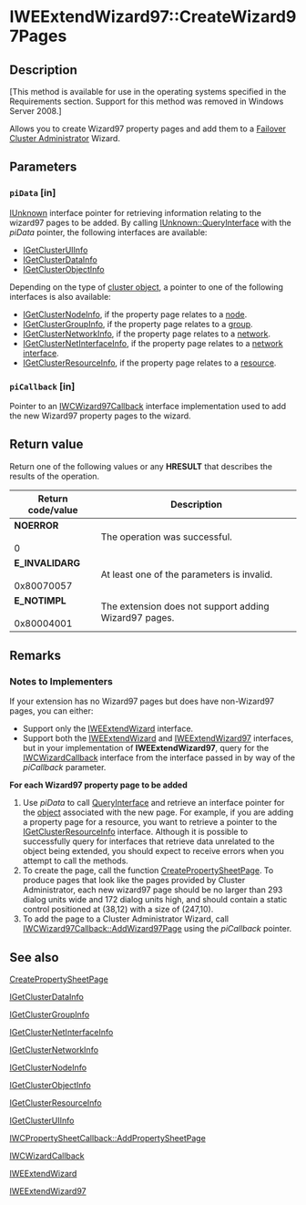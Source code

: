 # IWEExtendWizard97::CreateWizard97Pages

## Description

[This method is available for use in the operating systems specified in the Requirements
section. Support for this method was removed in Windows Server 2008.]

Allows you to create Wizard97 property pages and add them to a
[Failover Cluster Administrator](https://learn.microsoft.com/previous-versions/windows/desktop/mscs/cluster-administrator) Wizard.

## Parameters

### `piData` [in]

[IUnknown](https://learn.microsoft.com/windows/desktop/api/unknwn/nn-unknwn-iunknown) interface pointer for retrieving information
relating to the wizard97 pages to be added. By calling
[IUnknown::QueryInterface](https://learn.microsoft.com/windows/desktop/api/unknwn/nf-unknwn-iunknown-queryinterface(q)) with the
*piData* pointer, the following interfaces are available:

* [IGetClusterUIInfo](https://learn.microsoft.com/previous-versions/windows/desktop/api/cluadmex/nn-cluadmex-igetclusteruiinfo)
* [IGetClusterDataInfo](https://learn.microsoft.com/previous-versions/windows/desktop/api/cluadmex/nn-cluadmex-igetclusterdatainfo)
* [IGetClusterObjectInfo](https://learn.microsoft.com/previous-versions/windows/desktop/api/cluadmex/nn-cluadmex-igetclusterobjectinfo)

Depending on the type of [cluster object](https://learn.microsoft.com/previous-versions/windows/desktop/mscs/c-gly), a
pointer to one of the following interfaces is also available:

* [IGetClusterNodeInfo](https://learn.microsoft.com/previous-versions/windows/desktop/api/cluadmex/nn-cluadmex-igetclusternodeinfo), if the property page
  relates to a [node](https://learn.microsoft.com/previous-versions/windows/desktop/mscs/nodes).
* [IGetClusterGroupInfo](https://learn.microsoft.com/previous-versions/windows/desktop/api/cluadmex/nn-cluadmex-igetclustergroupinfo), if the property page
  relates to a [group](https://learn.microsoft.com/previous-versions/windows/desktop/mscs/groups).
* [IGetClusterNetworkInfo](https://learn.microsoft.com/previous-versions/windows/desktop/api/cluadmex/nn-cluadmex-igetclusternetworkinfo), if the property
  page relates to a [network](https://learn.microsoft.com/previous-versions/windows/desktop/mscs/networks).
* [IGetClusterNetInterfaceInfo](https://learn.microsoft.com/previous-versions/windows/desktop/api/cluadmex/nn-cluadmex-igetclusternetinterfaceinfo), if the
  property page relates to a [network interface](https://learn.microsoft.com/previous-versions/windows/desktop/mscs/network-interfaces).
* [IGetClusterResourceInfo](https://learn.microsoft.com/previous-versions/windows/desktop/api/cluadmex/nn-cluadmex-igetclusterresourceinfo), if the property
  page relates to a [resource](https://learn.microsoft.com/previous-versions/windows/desktop/mscs/resources).

### `piCallback` [in]

Pointer to an [IWCWizard97Callback](https://learn.microsoft.com/previous-versions/windows/desktop/api/cluadmex/nn-cluadmex-iwcwizard97callback) interface
implementation used to add the new Wizard97 property pages to the wizard.

## Return value

Return one of the following values or any **HRESULT** that describes the results of
the operation.

| Return code/value | Description |
| --- | --- |
| **NOERROR**<br><br>0 | The operation was successful. |
| **E_INVALIDARG**<br><br>0x80070057 | At least one of the parameters is invalid. |
| **E_NOTIMPL**<br><br>0x80004001 | The extension does not support adding Wizard97 pages. |

## Remarks

### Notes to Implementers

If your extension has no Wizard97 pages but does have non-Wizard97 pages, you can either:

* Support only the [IWEExtendWizard](https://learn.microsoft.com/previous-versions/windows/desktop/api/cluadmex/nn-cluadmex-iweextendwizard) interface.
* Support both the [IWEExtendWizard](https://learn.microsoft.com/previous-versions/windows/desktop/api/cluadmex/nn-cluadmex-iweextendwizard) and
  [IWEExtendWizard97](https://learn.microsoft.com/previous-versions/windows/desktop/api/cluadmex/nn-cluadmex-iweextendwizard97) interfaces, but in your
  implementation of **IWEExtendWizard97**, query for the
  [IWCWizardCallback](https://learn.microsoft.com/previous-versions/windows/desktop/api/cluadmex/nn-cluadmex-iwcwizardcallback) interface from the interface
  passed in by way of the *piCallback* parameter.

**For each Wizard97 property page to be added**

1. Use *piData* to call [QueryInterface](https://learn.microsoft.com/windows/desktop/api/unknwn/nf-unknwn-iunknown-queryinterface(q)) and retrieve an
   interface pointer for the [object](https://learn.microsoft.com/previous-versions/windows/desktop/mscs/cluster-objects) associated with the new
   page. For example, if you are adding a property page for a resource, you want to retrieve a pointer to the
   [IGetClusterResourceInfo](https://learn.microsoft.com/previous-versions/windows/desktop/api/cluadmex/nn-cluadmex-igetclusterresourceinfo) interface.
   Although it is possible to successfully query for interfaces that retrieve data unrelated to the object being
   extended, you should expect to receive errors when you attempt to call the methods.
2. To create the page, call the function
   [CreatePropertySheetPage](https://learn.microsoft.com/windows/desktop/api/prsht/nf-prsht-createpropertysheetpagea). To produce pages
   that look like the pages provided by Cluster Administrator, each new wizard97 page should be no larger than 293
   dialog units wide and 172 dialog units high, and should contain a static control positioned at (38,12) with a
   size of (247,10).
3. To add the page to a Cluster Administrator Wizard, call
   [IWCWizard97Callback::AddWizard97Page](https://learn.microsoft.com/previous-versions/windows/desktop/api/cluadmex/nf-cluadmex-iwcwizard97callback-addwizard97page)
   using the *piCallback* pointer.

## See also

[CreatePropertySheetPage](https://learn.microsoft.com/windows/desktop/api/prsht/nf-prsht-createpropertysheetpagea)

[IGetClusterDataInfo](https://learn.microsoft.com/previous-versions/windows/desktop/api/cluadmex/nn-cluadmex-igetclusterdatainfo)

[IGetClusterGroupInfo](https://learn.microsoft.com/previous-versions/windows/desktop/api/cluadmex/nn-cluadmex-igetclustergroupinfo)

[IGetClusterNetInterfaceInfo](https://learn.microsoft.com/previous-versions/windows/desktop/api/cluadmex/nn-cluadmex-igetclusternetinterfaceinfo)

[IGetClusterNetworkInfo](https://learn.microsoft.com/previous-versions/windows/desktop/api/cluadmex/nn-cluadmex-igetclusternetworkinfo)

[IGetClusterNodeInfo](https://learn.microsoft.com/previous-versions/windows/desktop/api/cluadmex/nn-cluadmex-igetclusternodeinfo)

[IGetClusterObjectInfo](https://learn.microsoft.com/previous-versions/windows/desktop/api/cluadmex/nn-cluadmex-igetclusterobjectinfo)

[IGetClusterResourceInfo](https://learn.microsoft.com/previous-versions/windows/desktop/api/cluadmex/nn-cluadmex-igetclusterresourceinfo)

[IGetClusterUIInfo](https://learn.microsoft.com/previous-versions/windows/desktop/api/cluadmex/nn-cluadmex-igetclusteruiinfo)

[IWCPropertySheetCallback::AddPropertySheetPage](https://learn.microsoft.com/previous-versions/windows/desktop/api/cluadmex/nf-cluadmex-iwcpropertysheetcallback-addpropertysheetpage)

[IWCWizardCallback](https://learn.microsoft.com/previous-versions/windows/desktop/api/cluadmex/nn-cluadmex-iwcwizardcallback)

[IWEExtendWizard](https://learn.microsoft.com/previous-versions/windows/desktop/api/cluadmex/nn-cluadmex-iweextendwizard)

[IWEExtendWizard97](https://learn.microsoft.com/previous-versions/windows/desktop/api/cluadmex/nn-cluadmex-iweextendwizard97)